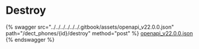 # Destroy

{% swagger src="../../../../../../.gitbook/assets/openapi_v22.0.0.json" path="/dect_phones/{id}/destroy" method="post" %}
[openapi_v22.0.0.json](../../../../../../.gitbook/assets/openapi_v22.0.0.json)
{% endswagger %}
